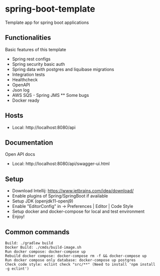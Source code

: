 # spring-boot-template
Template app for spring boot applications

## Functionalities
Basic features of this template
- Spring rest configs
- Spring security basic auth
- Spring data with postgres and liquibase migrations
- Integration tests
- Healthcheck
- OpenAPI
- Json log
- AWS SQS - Spring JMS ** Some bugs
- Docker ready

## Hosts
- Local: http://localhost:8080/api

## Documentation
Open API docs
- Local: http://localhost:8080/api/swagger-ui.html

## Setup
- Download Intellij: https://www.jetbrains.com/idea/download/
- Enable plugins of Spring/SpringBoot if available
- Setup JDK (openjdk11-openj9)
- Enable "EditorConfig" in -> Preferences | Editor | Code Style
- Setup docker and docker-compose for local and test environment
- Enjoy!

## Common commands
```
Build: ./gradlew build
Docker Build: ./cmds/build-image.sh
Run docker compose: docker-compose up
Rebuild docker compose: docker-compose rm -f && docker-compose up
Run docker compose only database: docker-compose up postgres
Check code style: eclint check "src/**" (Need to install 'npm install -g eclint')
```

